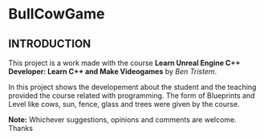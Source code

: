 # BullCowGame
## INTRODUCTION

This project is a work made with the course **Learn Unreal Engine C++ Developer: Learn C++ and Make Videogames** by _Ben Tristem_.

In this project shows the developement about the student and the teaching provided the course related with programming. The form of Blueprints and Level like cows, sun, fence, glass and trees were given by the course.

**Note:** Whichever suggestions, opinions and comments are welcome. Thanks
